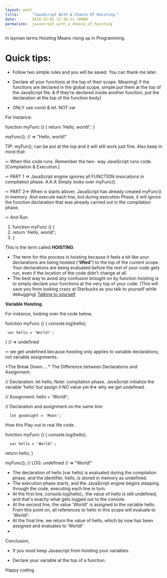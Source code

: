 ```yaml
---
layout: post
title:      "JavaScript With A Chance Of Hoisting."
date:       2018-12-01 21:34:11 +0000
permalink:  javascript_with_a_chance_of_hoisting
---
```



In layman terms Hoisting Means rising up in Programming.


# Quick tips:
*  Follow two simple rules and you will be saved. You can thank me later.

* 	Declare all your functions at the top of their scope. Meaning[ if the functions are declared in the global scope,     simple put them at the top of the JavaScript file. & If they’re declared inside another function, put the declaration at the top of the function body]

* 	ONLY use const & let. NOT var


 For Instance: 

function myFunc () {
                 return 'Hello, world!';
         }
 
myFunc();
     // => "Hello, world!"
		 

 TIP:  myFun(); can be put at the top and it will still work just fine. Also keep in mind that: 

⇨	When this code runs. Remember the two- way JavaScript runs code. [Compilation & Execution.]

⇨	 PART 1 => JavaScript engine ignores all FUNCTION invocations in compilation phase. A.K.A Simply looks over myFunc().

⇨	PART 2=>  When is starts allover, JavaScript has already created myFunc() in memory.  And execute each line, but during execution Phase,  it will ignore the function declaration that was already carried out in the compilation phase.

⇨	And Run.



1.	function myFunc () {
2.	return 'Hello, world!';
3.	}

This is the term called **HOISTING**.

*  The term for this process is hoisting because it feels a bit like your declarations are being hoisted (“**lifted**”) to the top of the current scope. Your declarations are being evaluated before the rest of your code gets run, even if the location of the code didn’t change at all.
* The best way to avoid any confusion brought on by function hoisting is to simply declare your functions at the very top of your code.
 (This will save you from looking crazy at Starbucks as you talk to yourself while debugging)
[Talking to yourself](https://goo.gl/images/eDGJdU)

**Variable Hoisting.**

For instance, looking over the code below, 

function myFunc () {
         console.log(hello);
 
     var hello = 'World!';
}
  // => undefined
 
⇨	we get undefined because hoisting only applies to variable declarations; not variable assignments.


*The Break Down….
*
The Difference between Declarations and Assignment.

// Declaration:
     let hello;
           Note: compilation phase, JavaScript initialize the variable ‘hello’ but assign it NO value yet #=> why we get     undefined.

// Assignment:
        hello = 'World!';
 
// Declaration and assignment on the same line:

      let goodnight = 'Moon';

 How this Play out in real life code..

function myFunc () {
      console.log(hello);
 
      var hello = 'World!';
 
return hello;
}
 
myFunc();
      // LOG: undefined
        // => "World!"

*  	The declaration of hello (var hello) is evaluated during the compilation phase, and the identifier, hello, is stored in memory as undefined.
*  	The execution phase starts, and the JavaScript engine begins stepping through the code, executing each line in turn.
*  	At the first line, console.log(hello);, the value of hello is still undefined, and that's exactly what gets logged out to the console.
*  	At the second line, the value 'World!' is assigned to the variable hello. From this point on, all references to hello in this scope will evaluate to 'World!'.
*  	At the final line, we return the value of hello, which by now has been assigned and evaluates to 'World!’
* 

Conclusion,
 - If you most keep Javascript from hoisting your variables. 

-	Declare your variable at the top of a function.


Happy coding. 




